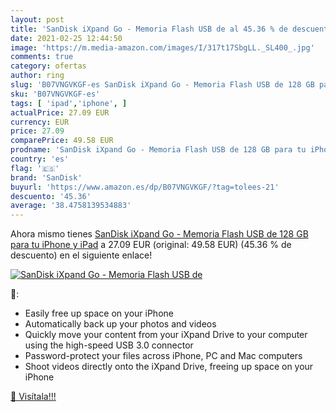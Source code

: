 ```yaml
---
layout: post
title: 'SanDisk iXpand Go - Memoria Flash USB de al 45.36 % de descuento'
date: 2021-02-25 12:44:50
image: 'https://m.media-amazon.com/images/I/317t17SbgLL._SL400_.jpg'
comments: true
category: ofertas
author: ring
slug: 'B07VNGVKGF-es SanDisk iXpand Go - Memoria Flash USB de 128 GB para tu...'
sku: 'B07VNGVKGF-es'
tags: [ 'ipad','iphone', ]
actualPrice: 27.09 EUR
currency: EUR
price: 27.09
comparePrice: 49.58 EUR
prodname: 'SanDisk iXpand Go - Memoria Flash USB de 128 GB para tu iPhone y iPad'
country: 'es'
flag: '🇪🇸'
brand: 'SanDisk'
buyurl: 'https://www.amazon.es/dp/B07VNGVKGF/?tag=tolees-21'
descuento: '45.36'
average: '38.4758139534883'
---
```


Ahora mismo tienes [SanDisk iXpand Go - Memoria Flash USB de 128 GB para tu iPhone y iPad](https://www.amazon.es/dp/B07VNGVKGF/?tag=tolees-21) a 27.09 EUR (original: 49.58 EUR) (45.36 %  de descuento) en el siguiente enlace!

[![SanDisk iXpand Go - Memoria Flash USB de](https://m.media-amazon.com/images/I/317t17SbgLL._SL400_.jpg)](https://www.amazon.es/dp/B07VNGVKGF/?tag=tolees-21)

🔎:

- Easily free up space on your iPhone
- Automatically back up your photos and videos
- Quickly move your content from your iXpand Drive to your computer using the high-speed USB 3.0 connector
- Password-protect your files across iPhone, PC and Mac computers
- Shoot videos directly onto the iXpand Drive, freeing up space on your iPhone

[🛒 Visítala!!!](https://www.amazon.es/dp/B07VNGVKGF/?tag=tolees-21)
